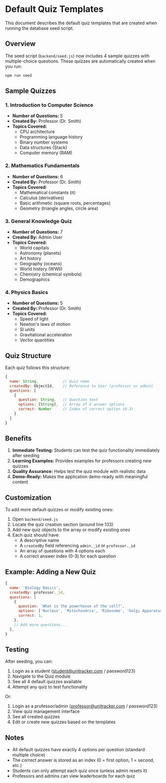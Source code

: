 # Default Quiz Templates

This document describes the default quiz templates that are created when running the database seed script.

## Overview

The seed script (`backend/seed.js`) now includes 4 sample quizzes with multiple-choice questions. These quizzes are automatically created when you run:

```bash
npm run seed
```

## Sample Quizzes

### 1. Introduction to Computer Science
- **Number of Questions:** 5
- **Created By:** Professor (Dr. Smith)
- **Topics Covered:**
  - CPU architecture
  - Programming language history
  - Binary number systems
  - Data structures (Stack)
  - Computer memory (RAM)

### 2. Mathematics Fundamentals
- **Number of Questions:** 6
- **Created By:** Professor (Dr. Smith)
- **Topics Covered:**
  - Mathematical constants (π)
  - Calculus (derivatives)
  - Basic arithmetic (square roots, percentages)
  - Geometry (triangle angles, circle area)

### 3. General Knowledge Quiz
- **Number of Questions:** 7
- **Created By:** Admin User
- **Topics Covered:**
  - World capitals
  - Astronomy (planets)
  - Art history
  - Geography (oceans)
  - World history (WWII)
  - Chemistry (chemical symbols)
  - Demographics

### 4. Physics Basics
- **Number of Questions:** 5
- **Created By:** Professor (Dr. Smith)
- **Topics Covered:**
  - Speed of light
  - Newton's laws of motion
  - SI units
  - Gravitational acceleration
  - Vector quantities

## Quiz Structure

Each quiz follows this structure:

```javascript
{
  name: String,           // Quiz name
  createdBy: ObjectId,    // Reference to User (professor or admin)
  questions: [
    {
      question: String,   // Question text
      options: [String],  // Array of 4 answer options
      correct: Number     // Index of correct option (0-3)
    }
  ]
}
```

## Benefits

1. **Immediate Testing:** Students can test the quiz functionality immediately after seeding
2. **Learning Examples:** Provides examples for professors creating new quizzes
3. **Quality Assurance:** Helps test the quiz module with realistic data
4. **Demo-Ready:** Makes the application demo-ready with meaningful content

## Customization

To add more default quizzes or modify existing ones:

1. Open `backend/seed.js`
2. Locate the quiz creation section (around line 133)
3. Add new quiz objects to the array or modify existing ones
4. Each quiz should have:
   - A descriptive name
   - A `createdBy` field referencing `admin._id` or `professor._id`
   - An array of questions with 4 options each
   - A correct answer index (0-3) for each question

## Example: Adding a New Quiz

```javascript
{
  name: 'Biology Basics',
  createdBy: professor._id,
  questions: [
    {
      question: 'What is the powerhouse of the cell?',
      options: ['Nucleus', 'Mitochondria', 'Ribosome', 'Golgi Apparatus'],
      correct: 1,
    },
    // Add more questions...
  ],
}
```

## Testing

After seeding, you can:

1. Login as a student (student@unitracker.com / password123)
2. Navigate to the Quiz module
3. See all 4 default quizzes available
4. Attempt any quiz to test functionality

Or:

1. Login as a professor/admin (professor@unitracker.com / password123)
2. View quiz management interface
3. See all created quizzes
4. Edit or create new quizzes based on the templates

## Notes

- All default quizzes have exactly 4 options per question (standard multiple choice)
- The correct answer is stored as an index (0 = first option, 1 = second, etc.)
- Students can only attempt each quiz once (unless admin resets it)
- Professors and admins can view leaderboards for each quiz
